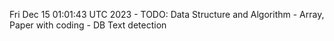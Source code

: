 Fri Dec 15 01:01:43 UTC 2023 - TODO: Data Structure and Algorithm - Array, Paper with coding - DB Text detection
